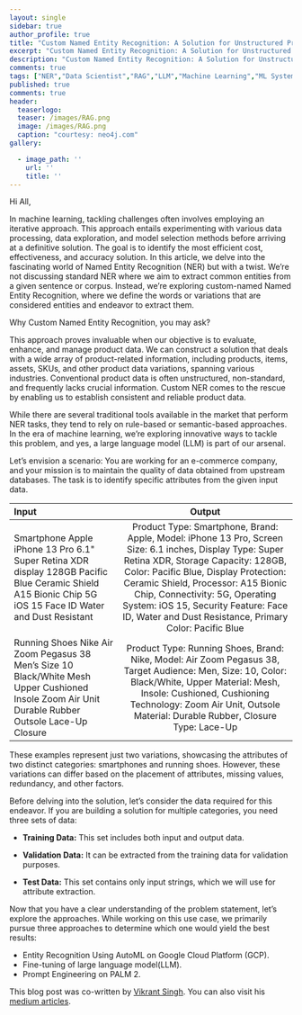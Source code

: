 ```yaml
---
layout: single
sidebar: true
author_profile: true
title: "Custom Named Entity Recognition: A Solution for Unstructured Product Data"
excerpt: "Custom Named Entity Recognition: A Solution for Unstructured Product Data"
description: "Custom Named Entity Recognition: A Solution for Unstructured Product Data."
comments: true
tags: ["NER","Data Scientist","RAG","LLM","Machine Learning","ML System Design"]
published: true
comments: true
header:
  teaserlogo:
  teaser: /images/RAG.png
  image: /images/RAG.png
  caption: "courtesy: neo4j.com"
gallery:

  - image_path: ''
    url: ''
    title: ''
---
```

Hi All,

In machine learning, tackling challenges often involves employing an iterative approach. This approach entails experimenting with various data processing, data exploration, and model selection methods before arriving at a definitive solution. The goal is to identify the most efficient cost, effectiveness, and accuracy solution. In this article, we delve into the fascinating world of Named Entity Recognition (NER) but with a twist. We’re not discussing standard NER where we aim to extract common entities from a given sentence or corpus. Instead, we’re exploring custom-named Named Entity Recognition, where we define the words or variations that are considered entities and endeavor to extract them.

Why Custom Named Entity Recognition, you may ask? 

This approach proves invaluable when our objective is to evaluate, enhance, and manage product data. We can construct a solution that deals with a wide array of product-related information, including products, items, assets, SKUs, and other product data variations, spanning various industries. Conventional product data is often unstructured, non-standard, and frequently lacks crucial information. Custom NER comes to the rescue by enabling us to establish consistent and reliable product data.

While there are several traditional tools available in the market that perform NER tasks, they tend to rely on rule-based or semantic-based approaches. In the era of machine learning, we’re exploring innovative ways to tackle this problem, and yes, a large language model (LLM) is part of our arsenal.

Let’s envision a scenario: You are working for an e-commerce company, and your mission is to maintain the quality of data obtained from upstream databases. The task is to identify specific attributes from the given input data.


| Input      | Output | 
| :---        |    :----:   |
| Smartphone Apple iPhone 13 Pro 6.1" Super Retina XDR display 128GB Pacific Blue Ceramic Shield A15 Bionic Chip 5G iOS 15 Face ID Water and Dust Resistant      | Product Type: Smartphone, Brand: Apple, Model: iPhone 13 Pro, Screen Size: 6.1 inches, Display Type: Super Retina XDR, Storage Capacity: 128GB, Color: Pacific Blue, Display Protection: Ceramic Shield, Processor: A15 Bionic Chip, Connectivity: 5G, Operating System: iOS 15, Security Feature: Face ID, Water and Dust Resistance, Primary Color: Pacific Blue       |
| Running Shoes Nike Air Zoom Pegasus 38 Men’s Size 10 Black/White Mesh Upper Cushioned Insole Zoom Air Unit Durable Rubber Outsole Lace-Up Closure   | Product Type: Running Shoes, Brand: Nike, Model: Air Zoom Pegasus 38, Target Audience: Men, Size: 10, Color: Black/White, Upper Material: Mesh, Insole: Cushioned, Cushioning Technology: Zoom Air Unit, Outsole Material: Durable Rubber, Closure Type: Lace-Up        |

These examples represent just two variations, showcasing the attributes of two distinct categories: smartphones and running shoes. However, these variations can differ based on the placement of attributes, missing values, redundancy, and other factors.

Before delving into the solution, let’s consider the data required for this endeavor. If you are building a solution for multiple categories, you need three sets of data:

* **Training Data:** This set includes both input and output data.

* **Validation Data:** It can be extracted from the training data for validation purposes.

* **Test Data:** This set contains only input strings, which we will use for attribute extraction.

Now that you have a clear understanding of the problem statement, let’s explore the approaches. While working on this use case, we primarily pursue three approaches to determine which one would yield the best results:

* Entity Recognition Using AutoML on Google Cloud Platform (GCP).
* Fine-tuning of large language model(LLM).
* Prompt Engineering on PALM 2.

This blog post was co-written by [Vikrant Singh](https://www.linkedin.com/in/vkrntkmrsngh/). You can also visit his [medium articles](https://medium.com/@vkrntkmrsngh).
